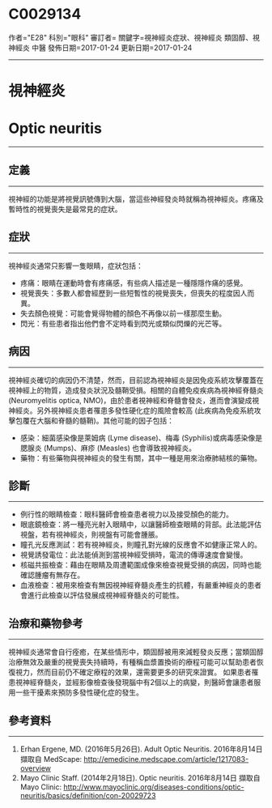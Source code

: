 # C0029134
作者="E28"
科別="眼科"
審訂者=
關鍵字=視神經炎症狀、視神經炎 類固醇、視神經炎 中醫
發佈日期=2017-01-24
更新日期=2017-01-24

----------
# 視神經炎
# Optic neuritis
----------
## 定義
----------

視神經的功能是將視覺訊號傳到大腦，當這些神經發炎時就稱為視神經炎。疼痛及暫時性的視覺喪失是最常見的症狀。

## 症狀
----------

視神經炎通常只影響一隻眼睛，症狀包括：

- 疼痛：眼睛在運動時會有疼痛感，有些病人描述是一種隱隱作痛的感覺。
- 視覺喪失：多數人都會經歷到一些短暫性的視覺喪失，但喪失的程度因人而異。
- 失去顏色視覺：可能會覺得物體的顏色不再像以前一樣那麼生動。
- 閃光：有些患者指出他們會不定時看到閃光或類似閃爍的光芒等。
## 病因
----------

視神經炎確切的病因仍不清楚，然而，目前認為視神經炎是因免疫系統攻擊覆蓋在視神經上的物質，造成發炎狀況及髓鞘受損。相關的自體免疫疾病為視神經脊髓炎 (Neuromyelitis optica, NMO)，由於患者視神經和脊髓會發炎，進而會演變成視神經炎。另外視神經炎患者罹患多發性硬化症的風險會較高 (此疾病為免疫系統攻擊包覆在大腦和脊髓的髓鞘)。其他可能的因子包括：

- 感染：細菌感染像是萊姆病 (Lyme disease)、梅毒 (Syphilis)或病毒感染像是腮腺炎 (Mumps)、麻疹 (Measles) 也會導致視神經炎。
- 藥物：有些藥物與視神經炎的發生有關，其中一種是用來治療肺結核的藥物。
## 診斷
----------
- 例行性的眼睛檢查：眼科醫師會檢查患者視力以及接受顏色的能力。
- 眼底鏡檢查：將一種亮光射入眼睛中，以讓醫師檢查眼睛的背部。此法能評估視盤，若有視神經炎，則視盤有可能會腫脹。
- 瞳孔光反應測試：若有視神經炎，則瞳孔對光線的反應會不如健康正常人的。
- 視覺誘發電位：此法能偵測到當視神經受損時，電流的傳導速度會變慢。
- 核磁共振檢查：藉由在眼睛及周遭範圍成像來檢查視覺受損的病因，同時也能確認腫瘤有無存在。
- 血液檢查：被用來檢查有無因視神經脊髓炎產生的抗體，有嚴重神經炎的患者會進行此檢查以評估發展成視神經脊髓炎的可能性。
## 治療和藥物參考
----------

視神經炎通常會自行痊癒，在某些情形中，類固醇被用來減輕發炎反應；當類固醇治療無效及嚴重的視覺喪失持續時，有種稱血漿置換術的療程可能可以幫助患者恢復視力，然而目前仍不確定療程的效果，還需要更多的研究來證實。
如果患者罹患視神經脊髓炎，並經影像檢查後發現腦中有2個以上的病變，則醫師會讓患者服用一些干擾素來預防多發性硬化症的發生。

## 參考資料
----------
1. Erhan Ergene, MD. (2016年5月26日). Adult Optic Neuritis. 2016年8月14日 擷取自 MedScape: 
  http://emedicine.medscape.com/article/1217083-overview
2. Mayo Clinic Staff. (2014年2月18日). Optic neuritis. 2016年8月14日 擷取自 Mayo Clinic: 
  http://www.mayoclinic.org/diseases-conditions/optic-neuritis/basics/definition/con-20029723

